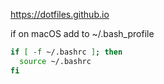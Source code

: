 https://dotfiles.github.io

if on macOS add to ~/.bash_profile

```bash
if [ -f ~/.bashrc ]; then
  source ~/.bashrc
fi
```
